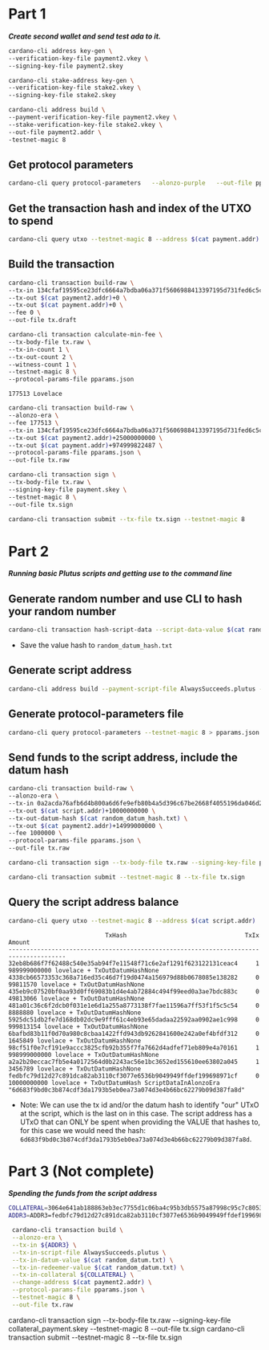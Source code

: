 # Part 1
***Create second wallet and send test ada to it.***
```bash
cardano-cli address key-gen \
--verification-key-file payment2.vkey \
--signing-key-file payment2.skey
```

```bash
cardano-cli stake-address key-gen \
--verification-key-file stake2.vkey \
--signing-key-file stake2.skey
```

```bash
cardano-cli address build \
--payment-verification-key-file payment2.vkey \
--stake-verification-key-file stake2.vkey \
--out-file payment2.addr \
-testnet-magic 8
```
## Get protocol parameters
```bash
cardano-cli query protocol-parameters   --alonzo-purple   --out-file pparams.json
```
## Get the transaction hash and index of the UTXO to spend
```bash
cardano-cli query utxo --testnet-magic 8 --address $(cat payment.addr)
```

## Build the transaction

```bash
cardano-cli transaction build-raw \
--tx-in 134cfaf19595ce23dfc6664a7bdba06a371f5606988413397195d731fed6c5cc#0 \
--tx-out $(cat payment2.addr)+0 \
--tx-out $(cat payment.addr)+0 \
--fee 0 \
--out-file tx.draft
```

```bash
cardano-cli transaction calculate-min-fee \
--tx-body-file tx.raw \
--tx-in-count 1 \
--tx-out-count 2 \
--witness-count 1 \
--testnet-magic 8 \
--protocol-params-file pparams.json
```
`177513 Lovelace`

```bash
cardano-cli transaction build-raw \
--alonzo-era \
--fee 177513 \
--tx-in 134cfaf19595ce23dfc6664a7bdba06a371f5606988413397195d731fed6c5cc#0 \
--tx-out $(cat payment2.addr)+25000000000 \
--tx-out $(cat payment.addr)+974999822487 \
--protocol-params-file pparams.json \
--out-file tx.raw
```

```bash
cardano-cli transaction sign \
--tx-body-file tx.raw \
--signing-key-file payment.skey \
--testnet-magic 8 \
--out-file tx.sign
```

```bash
cardano-cli transaction submit --tx-file tx.sign --testnet-magic 8
```

# Part 2
***Running basic Plutus scripts and getting use to the command line***

## Generate random number and use CLI to hash your random number

```bash
cardano-cli transaction hash-script-data --script-data-value $(cat random_datum.txt)
```
- Save the value hash to `random_datum_hash.txt`

## Generate script address

```bash
cardano-cli address build --payment-script-file AlwaysSucceeds.plutus --testnet-magic 8 --out-file script.addr
```
## Generate protocol-parameters file
```bash
cardano-cli query protocol-parameters --testnet-magic 8 > pparams.json
```

## Send funds to the script address, include the datum hash
```bash
cardano-cli transaction build-raw \
--alonzo-era \
--tx-in 0a2acda76afb6d4b800a6d6fe9efb80b4a5d396c67be2668f4055196da046d2c#0 \
--tx-out $(cat script.addr)+10000000000 \
--tx-out-datum-hash $(cat random_datum_hash.txt) \
--tx-out $(cat payment2.addr)+14999000000 \
--fee 1000000 \
--protocol-params-file pparams.json \
--out-file tx.raw
```

```bash
cardano-cli transaction sign --tx-body-file tx.raw --signing-key-file payment2.skey --testnet-magic 8 --out-file tx.sign
```

```bash
cardano-cli transaction submit --testnet-magic 8 --tx-file tx.sign
```

## Query the script address balance
```bash
cardano-cli query utxo --testnet-magic 8 --address $(cat script.addr)
```

```
                           TxHash                                 TxIx        Amount
--------------------------------------------------------------------------------------
32eb8b686f7f62488c540e35ab94f7e11548f71c6e2af1291f623122131ceac4     1        989999000000 lovelace + TxOutDatumHashNone
4338cb66573353c368a716ed35c46d7f19d0474a156979d88b0678085e138282     0        99811570 lovelace + TxOutDatumHashNone
435eb9c07520bf0aa93d0ff69083b1d4e4ab72884c494f99eed0a3ae7bdc883c     0        49813066 lovelace + TxOutDatumHashNone
481a01c36c6f2dcb0f031e1e6d1a255a8773138f7fae11596a7ff53f1f5c5c54     0        8888880 lovelace + TxOutDatumHashNone
5925dc51db2fe7d168db02dc9e9fff61c4eb93e65dadaa22592aa0902ae1c998     0        999813154 lovelace + TxOutDatumHashNone
6bafbd83b11f0d70a980c8cbaa1422ffd943db9262841600e242a0ef4bfdf312     0        1645849 lovelace + TxOutDatumHashNone
98cf51f0e7cf191e9accc3825cfb92b355f7fa7662d4adfef71eb809e4a70161     1        998999000000 lovelace + TxOutDatumHashNone
a2a2b20eccac7fb5e4a0172564d0b2243ac56e1bc3652ed155610ee63802a045     1        3456789 lovelace + TxOutDatumHashNone
fedbfc79d12d27c891dca82ab3110cf3077e6536b9049949ffdef199698971cf     0        10000000000 lovelace + TxOutDatumHash ScriptDataInAlonzoEra "6d683f9bd0c3b874cdf3da1793b5eb0ea73a074d3e4b66bc62279b09d387fa8d"
```
- Note: We can use the tx id and/or the datum hash to identify "our" UTxO at the script, which is the last on in this case. The script address has a UTxO that can ONLY be spent when providing the VALUE that hashes to, for this case we would need the hash: `6d683f9bd0c3b874cdf3da1793b5eb0ea73a074d3e4b66bc62279b09d387fa8d`. 

# Part 3 (Not complete)
***Spending the funds from the script address***
```bash
COLLATERAL=3064e641ab188863eb3ec7755d1c06ba4c95b3db5575a87998c95c7c8053430a#1
ADDR3=ADDR3=fedbfc79d12d27c891dca82ab3110cf3077e6536b9049949ffdef199698971cf#0
```
```bash
 cardano-cli transaction build \
 --alonzo-era \
 --tx-in ${ADDR3} \
 --tx-in-script-file AlwaysSucceeds.plutus \
 --tx-in-datum-value $(cat random_datum.txt) \
 --tx-in-redeemer-value $(cat random_datum.txt) \
 --tx-in-collateral ${COLLATERAL} \
 --change-address $(cat payment2.addr) \
 --protocol-params-file pparams.json \
 --testnet-magic 8 \
 --out-file tx.raw
 ```
cardano-cli transaction sign --tx-body-file tx.raw --signing-key-file collateral_payment.skey --testnet-magic 8 --out-file tx.sign
cardano-cli transaction submit --testnet-magic 8 --tx-file tx.sign
